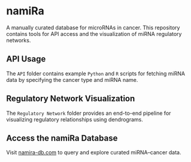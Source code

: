 # namiRa

A manually curated database for microRNAs in cancer.
This repository contains tools for API access and the visualization of miRNA regulatory networks.


## API Usage
The `API` folder contains example `Python` and `R` scripts for fetching miRNA data by specifying the cancer type and miRNA name.


## Regulatory Network Visualization
The `Regulatory Network` folder provides an end-to-end pipeline for visualizing regulatory relationships using dendrograms.

## Access the namiRa Database
Visit <a href='https://namira-db.com'>namira-db.com</a> to query and explore curated miRNA–cancer data.
